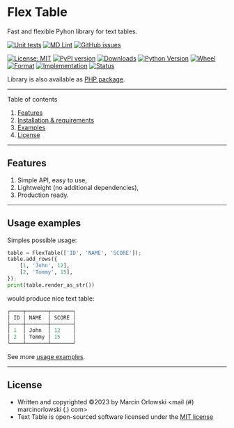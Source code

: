 # Flex Table

Fast and flexible Pyhon library for text tables.

[![Unit tests](https://github.com/MarcinOrlowski/python-flex-table/actions/workflows/unittests.yml/badge.svg?branch=master)](https://github.com/MarcinOrlowski/python-flex-table/actions/workflows/unittests.yml)
[![MD Lint](https://github.com/MarcinOrlowski/python-flex-table/actions/workflows/markdown.yml/badge.svg?branch=master)](https://github.com/MarcinOrlowski/python-flex-table/actions/workflows/markdown.yml)
[![GitHub issues](https://img.shields.io/github/issues/MarcinOrlowski/python-flex-table.svg)](https://github.com/MarcinOrlowski/python-flex-table/issues)

[![License: MIT](https://img.shields.io/badge/License-MIT-green.svg)](https://opensource.org/licenses/MIT)
[![PyPI version](https://badge.fury.io/py/flex-table.svg)](https://badge.fury.io/py/flex-table)
[![Downloads](https://img.shields.io/pypi/dm/flex-table)](https://pypi.org/project/flex-table/)
[![Python Version](https://img.shields.io/pypi/pyversions/flex-table.svg)](https://pypi.org/project/flex-table/)
[![Wheel](https://img.shields.io/pypi/wheel/flex-table.svg)](https://pypi.org/project/flex-table/)
[![Format](https://img.shields.io/pypi/format/flex-table.svg)](https://pypi.org/project/flex-table/)
[![Implementation](https://img.shields.io/pypi/implementation/flex-table.svg)](https://pypi.org/project/flex-table/)
[![Status](https://img.shields.io/pypi/status/flex-table.svg)](https://pypi.org/project/flex-table/)

Library is also available as [PHP package](https://github.com/MarcinOrlowski/php-text-table).

---

Table of contents

1. [Features](#features)
1. [Installation & requirements](docs/setup.md)
1. [Examples](docs/examples.md)
1. [License](#license)

---

## Features

1. Simple API, easy to use,
2. Lightweight (no additional dependencies),
3. Production ready.

---

## Usage examples

Simples possible usage:

```python
table = FlexTable(['ID', 'NAME', 'SCORE']);
table.add_rows({
    [1, 'John', 12],
    [2, 'Tommy', 15],
});
print(table.render_as_str())
```

would produce nice text table:

```python
┌────┬───────┬───────┐
│ ID │ NAME  │ SCORE │
├────┼───────┼───────┤
│ 1  │ John  │ 12    │
│ 2  │ Tommy │ 15    │
└────┴───────┴───────┘
```

See more [usage examples](docs/examples.md).

---

## License

* Written and copyrighted &copy;2023 by Marcin Orlowski <mail (#) marcinorlowski (.) com>
* Text Table is open-sourced software licensed under
  the [MIT license](http://opensource.org/licenses/MIT)
